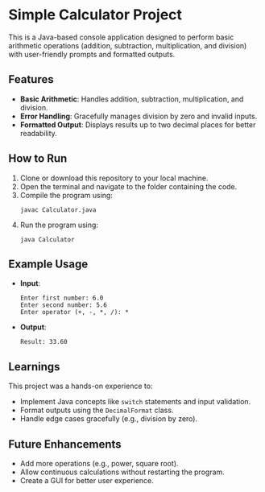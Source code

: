 # Simple Calculator Project

This is a Java-based console application designed to perform basic arithmetic operations (addition, subtraction, multiplication, and division) with user-friendly prompts and formatted outputs.

## Features
- **Basic Arithmetic**: Handles addition, subtraction, multiplication, and division.
- **Error Handling**: Gracefully manages division by zero and invalid inputs.
- **Formatted Output**: Displays results up to two decimal places for better readability.

## How to Run
1. Clone or download this repository to your local machine.
2. Open the terminal and navigate to the folder containing the code.
3. Compile the program using:
   ```
   javac Calculator.java
   ```
4. Run the program using:
   ```
   java Calculator
   ```

## Example Usage
- **Input**:
  ```
  Enter first number: 6.0
  Enter second number: 5.6
  Enter operator (+, -, *, /): *
  ```
- **Output**:
  ```
  Result: 33.60
  ```

## Learnings
This project was a hands-on experience to:
- Implement Java concepts like `switch` statements and input validation.
- Format outputs using the `DecimalFormat` class.
- Handle edge cases gracefully (e.g., division by zero).

## Future Enhancements
- Add more operations (e.g., power, square root).
- Allow continuous calculations without restarting the program.
- Create a GUI for better user experience.



